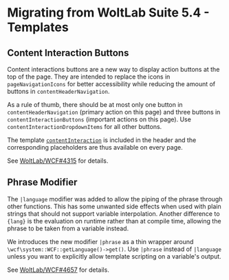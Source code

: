 # Migrating from WoltLab Suite 5.4 - Templates

## Content Interaction Buttons

Content interactions buttons are a new way to display action buttons at the top of the page. They are intended to replace the icons in `pageNavigationIcons` for better accessibility while reducing the amount of buttons in `contentHeaderNavigation`.

As a rule of thumb, there should be at most only one button in `contentHeaderNavigation` (primary action on this page) and three buttons in `contentInteractionButtons` (important actions on this page). Use `contentInteractionDropdownItems` for all other buttons.

The template [`contentInteraction`](https://github.com/WoltLab/WCF/blob/master/com.woltlab.wcf/templates/contentInteraction.tpl) is included in the header and the corresponding placeholders are thus available on every page.

See [WoltLab/WCF#4315](https://github.com/WoltLab/WCF/pull/4315) for details.

## Phrase Modifier

The `|language` modifier was added to allow the piping of the phrase through other functions. This has some unwanted side effects when used with plain strings that should not support variable interpolation. Another difference to `{lang}` is the evaluation on runtime rather than at compile time, allowing the phrase to be taken from a variable instead.

We introduces the new modifier `|phrase` as a thin wrapper around `\wcf\system::WCF::getLanguage()->get()`. Use `|phrase` instead of `|language` unless you want to explicitly allow template scripting on a variable's output.

See [WoltLab/WCF#4657](https://github.com/WoltLab/WCF/issues/4657) for details.
